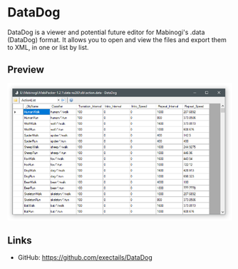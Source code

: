 DataDog
=============================================================================

DataDog is a viewer and potential future editor for Mabinogi's .data
(DataDog) format. It allows you to open and view the files and
export them to XML, in one or list by list.

Preview
-----------------------------------------------------------------------------

![](preview.png)

Links
-----------------------------------------------------------------------------

- GitHub: https://github.com/exectails/DataDog
